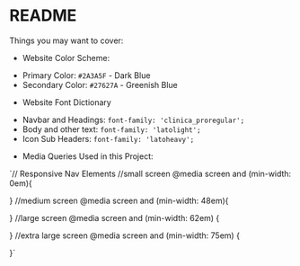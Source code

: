 # README

Things you may want to cover:

* Website Color Scheme:
- Primary Color: `#2A3A5F` - Dark Blue
- Secondary Color: `#27627A` - Greenish Blue

* Website Font Dictionary
- Navbar and Headings: `font-family: 'clinica_proregular';`
- Body and other text: `font-family: 'latolight';`
- Icon Sub Headers: `font-family: 'latoheavy';`

* Media Queries Used in this Project:

`// Responsive Nav Elements
  //small screen
@media screen and (min-width: 0em){

}
  //medium screen
@media screen and (min-width: 48em){

}
  //large screen
@media screen and (min-width: 62em) {

}
  //extra large screen
@media screen and (min-width: 75em) {

}`
